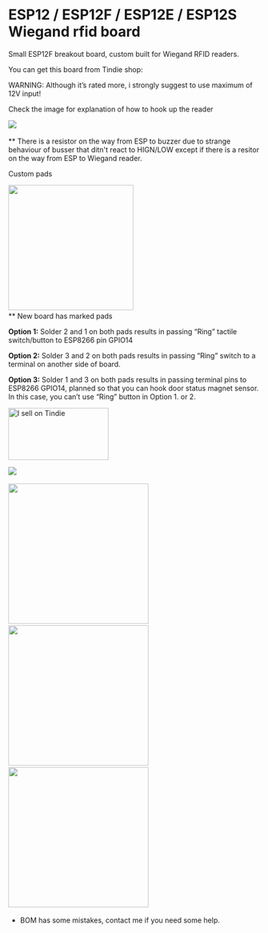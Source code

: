 # ESP12 / ESP12F / ESP12E / ESP12S Wiegand rfid board

Small ESP12F breakout board, custom built for Wiegand RFID readers.

You can get this board from Tindie shop:

WARNING: Although it’s rated more, i strongly suggest to use maximum of 12V input!

Check the image for explanation of how to hook up the reader

<img src="https://raw.githubusercontent.com/nardev/esp-rfid-wiegand-board/master/images/esp-rfid-wiegand-board.png" width="" />&nbsp;&nbsp;

** There is a resistor on the way from ESP to buzzer due to strange behaviour of busser that ditn't react to HIGN/LOW except if there is a resitor on the way from ESP to Wiegand reader.

Custom pads

<img src="https://raw.githubusercontent.com/nardev/esp-rfid-wiegand-board/master/images/esp-wiegand-rfid-05.jpg" width="250" />&nbsp;&nbsp;
<br>
** New board has marked pads

**Option 1:**
Solder 2 and 1 on both pads results in passing “Ring” tactile switch/button to ESP8266 pin GPIO14

**Option 2:**
Solder 3 and 2 on both pads results in passing “Ring” switch to a terminal on  another side of board.

**Option 3:**
Solder 1 and 3 on both pads results in passing terminal pins to ESP8266 GPIO14, planned so that you can hook door status magnet sensor. In this case, you can’t use “Ring” button in Option 1. or 2.





<a href="https://www.tindie.com/stores/nardev/?ref=offsite_badges&utm_source=sellers_nardev&utm_medium=badges&utm_campaign=badge_large"><img src="https://d2ss6ovg47m0r5.cloudfront.net/badges/tindie-larges.png" alt="I sell on Tindie" width="200" height="104"></a>


<img src="https://raw.githubusercontent.com/nardev/esp-rfid-wiegand-board/master/images/esp-wiegand-rfid-04.jpg" width="" />&nbsp;&nbsp;

<img src="https://raw.githubusercontent.com/nardev/esp-rfid-wiegand-board/master/images/esp-wiegand-rfid-03.jpg" width="280" />&nbsp;&nbsp;
<img src="https://raw.githubusercontent.com/nardev/esp-rfid-wiegand-board/master/images/esp-wiegand-rfid-02.jpg" width="280" />&nbsp;&nbsp;
<img src="https://raw.githubusercontent.com/nardev/esp-rfid-wiegand-board/master/images/esp-wiegand-rfid-01.jpg" width="280" />&nbsp;&nbsp;

* BOM has some mistakes, contact me if you need some help.


